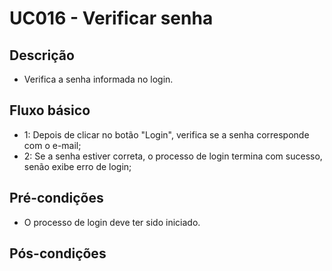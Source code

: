 # UC016 - Verificar senha
## Descrição
- Verifica a senha informada no login.
## Fluxo básico   
- 1: Depois de clicar no botão "Login", verifica se a senha corresponde com o e-mail;
- 2: Se a senha estiver correta, o processo de login termina com sucesso, senão exibe erro de login;
## Pré-condições
- O processo de login deve ter sido iniciado.
## Pós-condições

